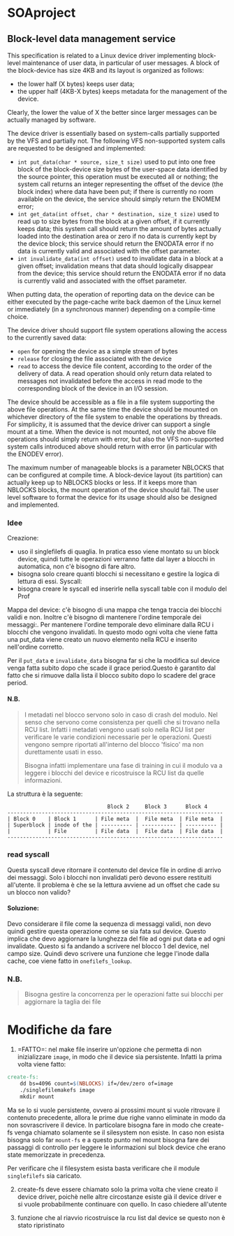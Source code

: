 # SOAproject
## Block-level data management service
This specification is related to a Linux device driver implementing block-level maintenance of user data, in particular of user messages. A block of the block-device has size 4KB and its layout is organized as follows:
- the lower half (X bytes) keeps user data;
- the upper half (4KB-X bytes) keeps metadata for the management of the device.

Clearly, the lower the value of X the better since larger messages can be actually managed by software.

The device driver is essentially based on system-calls partially supported by the VFS and partially not. The following VFS non-supported system calls are requested to be designed and implemented:

- `int put_data(char * source, size_t size)` used to put into one free block of the block-device size bytes of the user-space data identified by the source pointer, this operation must be executed all or nothing; the system call returns an integer representing the offset of the device (the block index) where data have been put; if there is currently no room available on the device, the service should simply return the ENOMEM error;
- `int get_data(int offset, char * destination, size_t size)` used to read up to size bytes from the block at a given offset, if it currently keeps data; this system call should return the amount of bytes actually loaded into the destination area or zero if no data is currently kept by the device block; this service should return the ENODATA error if no data is currently valid and associated with the offset parameter.
- `int invalidate_data(int offset)` used to invalidate data in a block at a given offset; invalidation means that data should logically disappear from the device; this service should return the ENODATA error if no data is currently valid and associated with the offset parameter.

When putting data, the operation of reporting data on the device can be either executed by the page-cache write back daemon of the Linux kernel or immediately (in a synchronous manner) depending on a compile-time choice.

The device driver should support file system operations allowing the access to the currently saved data:

- `open` for opening the device as a simple stream of bytes
- `release` for closing the file associated with the device
- `read` to access the device file content, according to the order of the delivery of data. A read operation should only return data related to messages not invalidated before the access in read mode to the corresponding block of the device in an I/O session.

The device should be accessible as a file in a file system supporting the above file operations. At the same time the device should be mounted on whichever directory of the file system to enable the operations by threads. For simplicity, it is assumed that the device driver can support a single mount at a time. When the device is not mounted, not only the above file operations should simply return with error, but also the VFS non-supported system calls introduced above should return with error (in particular with the ENODEV error).

The maximum number of manageable blocks is a parameter NBLOCKS that can be configured at compile time. A block-device layout (its partition) can actually keep up to NBLOCKS blocks or less. If it keeps more than NBLOCKS blocks, the mount operation of the device should fail. The user level software to format the device for its usage should also be designed and implemented.



### Idee
Creazione:
- uso il singlefilefs di quaglia. In pratica esso viene montato su un block device, quindi tutte le operazioni verranno fatte dal layer a blocchi in automatica, non c'è bisogno di fare altro.
- bisogna solo creare quanti blocchi si necessitano e gestire la logica di lettura di essi.
Syscall:
- bisogna creare le syscall ed inserirle nella syscall table con il modulo del Prof



Mappa del device: c'è bisogno di una mappa che tenga traccia dei blocchi validi e non. Inoltre c'è bisogno di mantenere l'ordine temporale dei messaggi:.
Per mantenere l'ordine temporale devo eliminare dalla RCU i blocchi che vengono invalidati. In questo modo ogni volta che viene fatta una put_data viene creato un nuovo elemento nella RCU e inserito nell'ordine corretto.


Per il `put_data` e `invalidate_data` bisogna far si che la modifica sul device venga fatta subito dopo che scade il grace period.Questo è garantito
dal fatto che si rimuove dalla lista il blocco subito dopo lo scadere del grace period.


#### N.B. 
> I metadati nel blocco servono solo in caso di crash del modulo. Nel senso che servono come consistenza
> per quelli che si trovano nella RCU list. Infatti i metadati vengono usati solo nella RCU list per verificare
> le varie condizioni necessarie per le operazioni. Questi vengono sempre riportati all'interno del blocco 'fisico' 
> ma non durettamente usati in esso.
> 
> Bisogna infatti implementare una fase di training in cui il modulo va a leggere i blocchi del device e ricostruisce
la RCU list da quelle informazioni.

La struttura è la seguente:

```
                                Block 2     Block 3      Block 4
---------------------------------------------------------------------
| Block 0    | Block 1      | File meta  |  File meta  | File meta  | 
| Superblock | inode of the | ---------- | ----------- | ---------- | 
|            | File         | File data  |  File data  | File data  |
---------------------------------------------------------------------

```

### read syscall
Questa syscall deve ritornare il contenuto del device file in ordine di arrivo dei messaggi. Solo i blocchi non invalidati però devono essere restituiti all'utente.
Il problema è che se la lettura avviene ad un offset che cade su un blocco non valido?

#### Soluzione:
Devo considerare il file come la sequenza di messaggi validi, non devo quindi gestire questa operazione come se sia fata sul device.
Questo implica che devo aggiornare la lunghezza del file ad ogni put data e ad ogni invalidate. Questo si fa andando a scrivere nel blocco 1 del device, nel campo size.
Quindi devo scrivere una funzione che legge l'inode dalla cache, coe viene fatto in `onefilefs_lookup`.


### N.B.
> Bisogna gestire la concorrenza per le operazioni fatte sui blocchi per aggiornare la taglia dei file


# Modifiche da fare

1. =FATTO=: nel make file inserire un'opzione che permetta di non inizializzare `image`, in modo che il device sia persistente. Infatti la prima volta viene fatto:
```Makefile
create-fs:
	dd bs=4096 count=$(NBLOCKS) if=/dev/zero of=image
	./singlefilemakefs image
	mkdir mount
```
Ma se lo si vuole persistente, ovvero ai prossimi mount si vuole ritrovare il contenuto precedente, allora le prime due righe vanno eliminate in modo da non sovrascrivere il device.
In particolare bisogna fare in modo che create-fs venga chiamato solamente se il silesystem non esiste. In caso non esista bisogna solo far `mount-fs` e a questo punto nel mount bisogna fare dei passaggi di controllo per leggere le informazioni sul block device che erano state memorizzate in precedenza.

Per verificare che il filesystem esista basta verificare che il module `singlefilefs` sia caricato. 


2. create-fs deve essere chiamato solo la prima volta che viene creato il device driver, poichè nelle altre circostanze esiste già il device driver e si vuole probabilmente continuare con quello. In caso chiedere all'utente

3. funzione che al riavvio ricostruisce la rcu list dal device se questo non è stato ripristinato